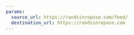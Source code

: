 ```yaml
---
params:
  source_url: https://randsinrepose.com/feed/
  destination_url: https://randsinrepose.com
---
```

